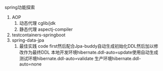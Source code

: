 spring功能探索

1. AOP
    1. 动态代理 cglib/jdk
    2. 静态代理 aspectj-compiler
2. testcontainers-springboot
3. spring-data-jpa
    1. 最佳实践
       code first然后配合Jpa-buddy自动生成初始化DDL然后加以修改作为最终DDL
       本地开发环境hibernate.ddl-auto=update使用自动生成
       测试环境hibernate.ddl-auto=validate
       生产环境hibernate.ddl-auto=none